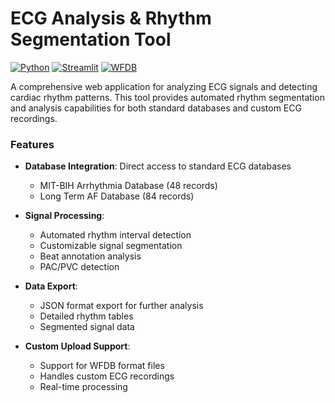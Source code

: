 # ECG Analysis & Rhythm Segmentation Tool

[![Python](https://img.shields.io/badge/Python-3.11-blue.svg)](https://www.python.org/)
[![Streamlit](https://img.shields.io/badge/Streamlit-1.40.2-red.svg)](https://streamlit.io/)
[![WFDB](https://img.shields.io/badge/WFDB-4.1.2-green.svg)](https://physionet.org/content/wfdb-python/latest/)

A comprehensive web application for analyzing ECG signals and detecting cardiac rhythm patterns. This tool provides automated rhythm segmentation and analysis capabilities for both standard databases and custom ECG recordings.

### Features

- **Database Integration**: Direct access to standard ECG databases
  - MIT-BIH Arrhythmia Database (48 records)
  - Long Term AF Database (84 records)

- **Signal Processing**:
  - Automated rhythm interval detection
  - Customizable signal segmentation
  - Beat annotation analysis
  - PAC/PVC detection

- **Data Export**:
  - JSON format export for further analysis
  - Detailed rhythm tables
  - Segmented signal data

- **Custom Upload Support**:
  - Support for WFDB format files
  - Handles custom ECG recordings
  - Real-time processing








